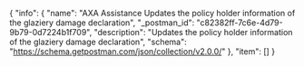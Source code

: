 {
  "info": {
    "name": "AXA Assistance Updates the policy holder information of the glaziery damage declaration",
    "_postman_id": "c82382ff-7c6e-4d79-9b79-0d7224b1f709",
    "description": "Updates the policy holder information of the glaziery damage declaration",
    "schema": "https://schema.getpostman.com/json/collection/v2.0.0/"
  },
  "item": []
}